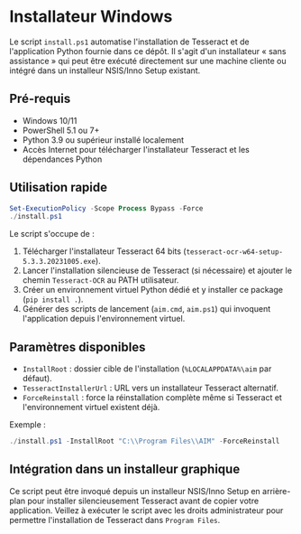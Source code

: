 # Installateur Windows

Le script `install.ps1` automatise l'installation de Tesseract et de l'application
Python fournie dans ce dépôt. Il s'agit d'un installateur « sans assistance » qui
peut être exécuté directement sur une machine cliente ou intégré dans un installeur
NSIS/Inno Setup existant.

## Pré-requis

- Windows 10/11
- PowerShell 5.1 ou 7+
- Python 3.9 ou supérieur installé localement
- Accès Internet pour télécharger l'installateur Tesseract et les dépendances Python

## Utilisation rapide

```powershell
Set-ExecutionPolicy -Scope Process Bypass -Force
./install.ps1
```

Le script s'occupe de :

1. Télécharger l'installateur Tesseract 64 bits (`tesseract-ocr-w64-setup-5.3.3.20231005.exe`).
2. Lancer l'installation silencieuse de Tesseract (si nécessaire) et ajouter le chemin
   `Tesseract-OCR` au PATH utilisateur.
3. Créer un environnement virtuel Python dédié et y installer ce package (`pip install .`).
4. Générer des scripts de lancement (`aim.cmd`, `aim.ps1`) qui invoquent l'application
   depuis l'environnement virtuel.

## Paramètres disponibles

- `InstallRoot` : dossier cible de l'installation (`%LOCALAPPDATA%\aim` par défaut).
- `TesseractInstallerUrl` : URL vers un installateur Tesseract alternatif.
- `ForceReinstall` : force la réinstallation complète même si Tesseract et l'environnement
  virtuel existent déjà.

Exemple :

```powershell
./install.ps1 -InstallRoot "C:\\Program Files\\AIM" -ForceReinstall
```

## Intégration dans un installeur graphique

Ce script peut être invoqué depuis un installeur NSIS/Inno Setup en arrière-plan pour
installer silencieusement Tesseract avant de copier votre application. Veillez à exécuter
le script avec les droits administrateur pour permettre l'installation de Tesseract dans
`Program Files`.
